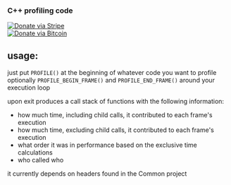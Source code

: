 ### C++ profiling code

[![Donate via Stripe](https://img.shields.io/badge/Donate-Stripe-green.svg)](https://buy.stripe.com/00gbJZ0OdcNs9zi288)<br>
[![Donate via Bitcoin](https://img.shields.io/badge/Donate-Bitcoin-green.svg)](bitcoin:37fsp7qQKU8XoHZGRQvVzQVP8FrEJ73cSJ)<br>

## usage:

just put `PROFILE()` at the beginning of whatever code you want to profile
optionally `PROFILE_BEGIN_FRAME()` and `PROFILE_END_FRAME()` around your execution loop

upon exit produces a call stack of functions with the following information:
- how much time, including child calls, it contributed to each frame's execution
- how much time, excluding child calls, it contributed to each frame's execution
- what order it was in performance based on the exclusive time calculations
- who called who

it currently depends on headers found in the Common project
